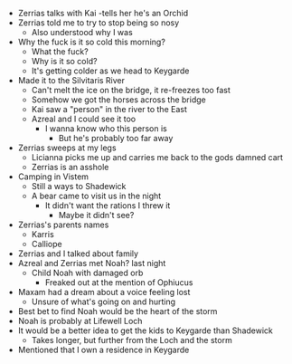 - Zerrias talks with Kai
  -tells her he's an Orchid
- Zerrias told me to try to stop being so nosy
  - Also understood why I was
- Why the fuck is it so cold this morning?
  - What the fuck?
  - Why is it so cold?
  - It's getting colder as we head to Keygarde
- Made it to the Silvitaris River
  - Can't melt the ice on the bridge, it re-freezes too fast
  - Somehow we got the horses across the bridge
  - Kai saw a "person" in the river to the East
  - Azreal and I could see it too
    - I wanna know who this person is
      - But he's probably too far away
- Zerrias sweeps at my legs
  - Licianna picks me up and carries me back to the gods damned cart
  - Zerrias is an asshole
- Camping in Vistem
  - Still a ways to Shadewick
  - A bear came to visit us in the night
    - It didn't want the rations I threw it
      - Maybe it didn't see?
- Zerrias's parents names
  - Karris
  - Calliope
- Zerrias and I talked about family
- Azreal and Zerrias met Noah? last night
  - Child Noah with damaged orb
    - Freaked out at the mention of Ophiucus
- Maxam had a dream about a voice feeling lost
  - Unsure of what's going on and hurting
- Best bet to find Noah would be the heart of the storm
- Noah is probably at Lifewell Loch
- It would be a better idea to get the kids to Keygarde than Shadewick
  - Takes longer, but further from the Loch and the storm
- Mentioned that I own a residence in Keygarde
